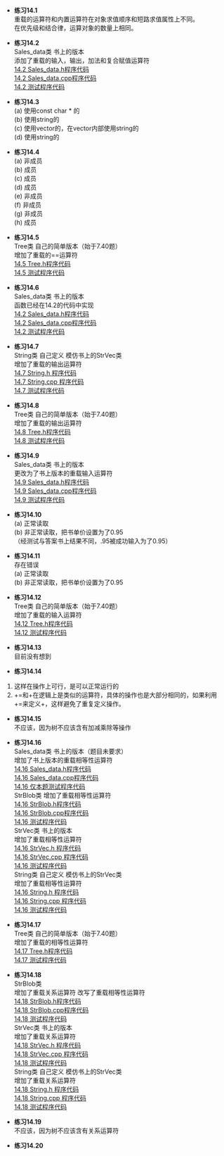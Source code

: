* **练习14.1**  
重载的运算符和内置运算符在对象求值顺序和短路求值属性上不同。  
在优先级和结合律，运算对象的数量上相同。  

* **练习14.2**  
Sales_data类 书上的版本  
添加了重载的输入，输出，加法和复合赋值运算符  
[14.2 Sales_data.h程序代码](14.2/Sales_data.h)  
[14.2 Sales_data.cpp程序代码](14.2/Sales_data.cpp)  
[14.2 测试程序代码](14.2/main.cpp)  

* **练习14.3**  
(a) 使用const char * 的  
(b) 使用string的  
(c) 使用vector的，在vector内部使用string的  
(d) 使用string的  

* **练习14.4**  
(a) 非成员  
(b) 成员  
(c) 成员  
(d) 成员  
(e) 非成员  
(f) 非成员  
(g) 非成员  
(h) 成员  

* **练习14.5**  
Tree类 自己的简单版本（始于7.40题）  
增加了重载的==运算符  
[14.5 Tree.h程序代码](14.5/Tree.h)  
[14.5 测试程序代码](14.5/main.cpp)  

* **练习14.6**  
Sales_data类 书上的版本  
函数已经在14.2的代码中实现  
[14.2 Sales_data.h程序代码](14.2/Sales_data.h)  
[14.2 Sales_data.cpp程序代码](14.2/Sales_data.cpp)  
[14.2 测试程序代码](14.2/main.cpp)  

* **练习14.7**  
String类 自己定义 模仿书上的StrVec类  
增加了重载的输出运算符  
[14.7 String.h 程序代码](14.7/String.h)  
[14.7 String.cpp 程序代码](14.7/String.cpp)  
[14.7 测试程序代码](14.7/main.cpp)  

* **练习14.8**  
Tree类 自己的简单版本（始于7.40题）  
增加了重载的输出运算符  
[14.8 Tree.h程序代码](14.8/Tree.h)  
[14.8 测试程序代码](14.8/main.cpp)  

* **练习14.9**  
Sales_data类 书上的版本  
更改为了书上版本的重载输入运算符  
[14.9 Sales_data.h程序代码](14.9/Sales_data.h)  
[14.9 Sales_data.cpp程序代码](14.9/Sales_data.cpp)  
[14.9 测试程序代码](14.9/main.cpp)  

* **练习14.10**  
(a) 正常读取  
(b) 非正常读取，把书单价设置为了0.95  
（经测试与答案书上结果不同，.95被成功输入为了0.95）

* **练习14.11**  
存在错误  
(a) 正常读取  
(b) 非正常读取，把书单价设置为了0.95  

* **练习14.12**  
Tree类 自己的简单版本（始于7.40题）  
增加了重载的输入运算符  
[14.12 Tree.h程序代码](14.12/Tree.h)  
[14.12 测试程序代码](14.12/main.cpp)  

* **练习14.13**  
目前没有想到

* **练习14.14**  
1. 这样在操作上可行，是可以正常运行的
2. +=和+在逻辑上是类似的运算符，具体的操作也是大部分相同的，如果利用+=来定义+，这样避免了重复定义操作。

* **练习14.15**  
不应该，因为树不应该含有加减乘除等操作  

* **练习14.16**  
Sales_data类 书上的版本（题目未要求）  
增加了书上版本的重载相等性运算符  
[14.16 Sales_data.h程序代码](14.16/Sales_data/Sales_data.h)  
[14.16 Sales_data.cpp程序代码](14.16/Sales_data/Sales_data.cpp)  
[14.16 仅本题测试程序代码](14.16/Sales_data/main.cpp)  
StrBlob类 增加了重载相等性运算符  
[14.16 StrBlob.h程序代码](14.16/StrBlob/StrBlob.h)  
[14.16 StrBlob.cpp程序代码](14.16/StrBlob/StrBlob.cpp)  
[14.16 测试程序代码](14.16/StrBlob/main.cpp)  
StrVec类 书上的版本   
增加了重载相等性运算符    
[14.16 StrVec.h 程序代码](14.16/StrVec/StrVec.h)  
[14.16 StrVec.cpp 程序代码](14.16/StrVec/StrVec.cpp)  
[14.16 测试程序代码](14.16/StrVec/main.cpp)  
String类 自己定义 模仿书上的StrVec类  
增加了重载相等性运算符  
[14.16 String.h 程序代码](14.16/String/String.h)  
[14.16 String.cpp 程序代码](14.16/String/String.cpp)  
[14.16 测试程序代码](14.16/String/main.cpp)  

* **练习14.17**  
Tree类 自己的简单版本（始于7.40题）  
增加了重载的相等性运算符  
[14.17 Tree.h程序代码](14.17/Tree.h)  
[14.17 测试程序代码](14.17/main.cpp)  

* **练习14.18**  
StrBlob类  
增加了重载关系运算符 改写了重载相等性运算符  
[14.18 StrBlob.h程序代码](14.18/StrBlob/StrBlob.h)  
[14.18 StrBlob.cpp程序代码](14.18/StrBlob/StrBlob.cpp)  
[14.18 测试程序代码](14.18/StrBlob/main.cpp)  
StrVec类 书上的版本   
增加了重载关系运算符    
[14.18 StrVec.h 程序代码](14.18/StrVec/StrVec.h)  
[14.18 StrVec.cpp 程序代码](14.18/StrVec/StrVec.cpp)  
[14.18 测试程序代码](14.18/StrVec/main.cpp)  
String类 自己定义 模仿书上的StrVec类  
增加了重载关系运算符    
[14.18 String.h 程序代码](14.18/String/String.h)  
[14.18 String.cpp 程序代码](14.18/String/String.cpp)  
[14.18 测试程序代码](14.18/String/main.cpp)  

* **练习14.19**  
不应该，因为树不应该含有关系运算符   

* **练习14.20**  
